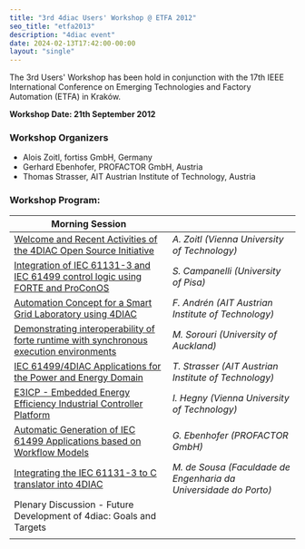 ```yaml
---
title: "3rd 4diac Users' Workshop @ ETFA 2012"
seo_title: "etfa2013"
description: "4diac event"
date: 2024-02-13T17:42:00-00:00
layout: "single"
---
```


The 3rd Users' Workshop has been hold in conjunction with the 17th IEEE International Conference on Emerging Technologies and Factory Automation (ETFA) in Krak&oacute;w. 

**Workshop Date: 21th September 2012** 

### Workshop Organizers 
- Alois Zoitl, fortiss GmbH, Germany 
- Gerhard Ebenhofer, PROFACTOR GmbH, Austria 
- Thomas Strasser, AIT Austrian Institute of Technology, Austria 

### Workshop Program: 
| Morning Session |        |
|-----------------| -------|
| [Welcome and Recent Activities of the 4DIAC Open Source Initiative](1_Zoitl_Welcome_Overview.pdf) | *A. Zoitl (Vienna University of Technology)* |
| [Integration of IEC 61131-3 and IEC 61499 control logic using FORTE and ProConOS](2_Campanelli_Integration_IEC61131-3_IEC61499.pdf) | *S. Campanelli (University of Pisa)* |
| [Automation Concept for a Smart Grid Laboratory using 4DIAC](3_Andren_IEC61499_4DIAC_Lab_Automation.pdf) | *F. Andrén (AIT Austrian Institute of Technology)* |
| [Demonstrating interoperability of forte runtime with synchronous execution environments](4_Sorouri_Interoperability_FORTE_SynchronousExecution.pdf) | *M. Sorouri (University of Auckland)* |
| [IEC 61499/4DIAC Applications for the Power and Energy Domain](5_Strasser_4DIAC_Applications_for_Power_and_Energy_Domain.pdf) | *T. Strasser (AIT Austrian Institute of Technology)* |
| [E3ICP - Embedded Energy Efficiency Industrial Controller Platform](6_Hegny_Embedded_Energy_Efficiency_Industrial_Controller_Platform.pdf) | *I. Hegny (Vienna University of Technology)* |
| [Automatic Generation of IEC 61499 Applications based on Workflow Models](8_Ebenhofer_Workflow_V03.pdf) | *G. Ebenhofer (PROFACTOR GmbH)* |
| [Integrating the IEC 61131-3 to C translator into 4DIAC](9_Sousa_4DIAC_61131_integration.pdf) |  *M. de Sousa (Faculdade de Engenharia da Universidade do Porto)* |
| Plenary Discussion - Future Development of 4diac:  Goals and Targets | |
| | |
